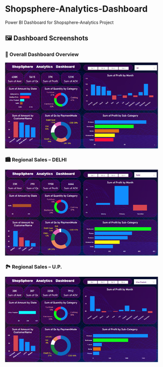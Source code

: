 # Shopsphere-Analytics-Dashboard
Power BI Dashboard for Shopsphere-Analytics Project

## 🖼️ Dashboard Screenshots

### 🧭 Overall Dashboard Overview
<p align="center">
  <img src="Dashboard_Overview.png" width="1000"/>
</p>

### 🏙️ Regional Sales – DELHI
![DELHI Region](Dashboard_(DELHI_region).png)

### 🏞️ Regional Sales – U.P.
![U.P. Region](Dashboard_(U.P_region).png)
